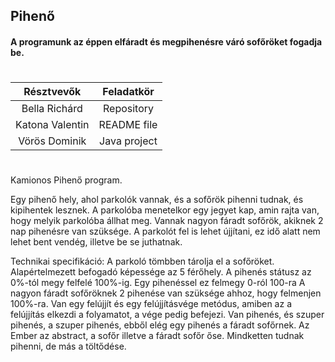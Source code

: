 ##  Pihenő
#### A programunk az éppen elfáradt és megpihenésre váró sofőröket fogadja be.
#

| Résztvevők      | Feladatkör  | 
| :-------------: | :--------:  |
| Bella Richárd   | Repository  |
| Katona Valentin | README file |
| Vörös Dominik | Java project |

#
Kamionos Pihenő program.

Egy pihenő hely, ahol parkolók vannak, és a sofőrök pihenni tudnak, és kipihentek lesznek.
A parkolóba menetelkor egy jegyet kap, amin rajta van, hogy melyik parkolóba állhat meg.
Vannak nagyon fáradt sofőrök, akiknek 2 nap pihenésre van szüksége.
A parkolót fel is lehet újjítani, ez idő alatt nem lehet bent vendég, illetve be se juthatnak. 

Technikai specifikáció: 
A parkoló tömbben tárolja el a sofőröket. Alapértelmezett befogadó képessége az 5 férőhely.
A pihenés státusz az 0%-tól megy felfelé 100%-ig. Egy pihenéssel ez felmegy 0-ról 100-ra
A nagyon fáradt sofőröknek 2 pihenése van szüksége ahhoz, hogy felmenjen 100%-ra.
Van egy felújjít és egy felújjításvége metódus, amiben az a felújjítás elkezdi a folyamatot, a vége pedig befejezi.
Van pihenés, és szuper pihenés, a szuper pihenés, ebből elég egy pihenés a fáradt sofőrnek.
Az Ember az abstract, a sofőr illetve a fáradt sofőr őse. Mindketten tudnak pihenni, de más a töltődése.

